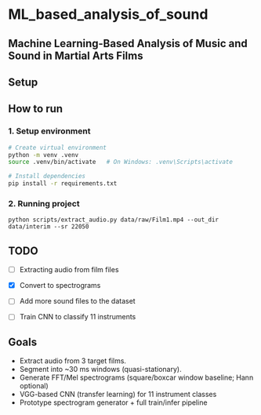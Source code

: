 # ML_based_analysis_of_sound

## Machine Learning-Based Analysis of Music and Sound in Martial Arts Films

## Setup

## How to run

### 1. Setup environment

```bash
# Create virtual environment
python -m venv .venv
source .venv/bin/activate   # On Windows: .venv\Scripts\activate

# Install dependencies
pip install -r requirements.txt
```

### 2. Running project

```
python scripts/extract_audio.py data/raw/Film1.mp4 --out_dir data/interim --sr 22050
```

## TODO

- [ ] Extracting audio from film files
- [x] Convert to spectrograms
- [ ] Add more sound files to the dataset
- [ ] Train CNN to classify 11 instruments


## Goals

- Extract audio from 3 target films.
- Segment into ~30 ms windows (quasi-stationary).
- Generate FFT/Mel spectrograms (square/boxcar window baseline; Hann optional)
- VGG-based CNN (transfer learning) for 11 instrument classes
- Prototype spectrogram generator + full train/infer pipeline

